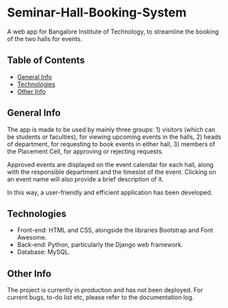 # Seminar-Hall-Booking-System
A web app for Bangalore Institute of Technology, to streamline the booking of the two halls for events.

## Table of Contents
* [General Info](#general-info)
* [Technologies](#technologies)
* [Other Info](#other-info)


## General Info
The app is made to be used by mainly three groups: 1) visitors (which can be students or faculties), for viewing upcoming events in the halls, 2) heads of department, for requesting to book events in either hall, 3) members of the Placement Cell, for approving or rejecting requests.

Approved events are displayed on the event calendar for each hall, along with the responsible department and the timeslot of the event. Clicking on an event name will also provide a brief description of it.

In this way, a user-friendly and efficient application has been developed.


## Technologies
* Front-end: HTML and CSS, alongside the libraries Bootstrap and Font Awesome.
* Back-end: Python, particularly the Django web framework.
* Database: MySQL.


## Other Info
The project is currently in production and has not been deployed. For current bugs, to-do list etc, please refer to the documentation log.
